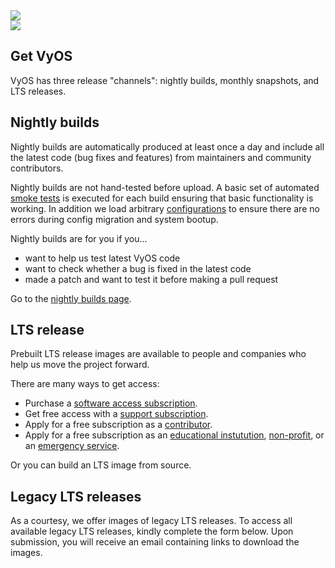 <div class='get-page'>
  <section class='banner'>
    <div class='containerCustom'>
      <div class='left-shape'>
        <img src='/img/global/shape-left.svg' />
      </div>
      <div class='right-shape'>
        <img src='/img/global/shape-right.svg' />
      </div>

  <div class='banner-div'>

  # Get VyOS

  VyOS has three release "channels": nightly builds, monthly snapshots, and LTS releases.

  </div>

  </div>
  </section>

  <section class='content-section'>
    <div class='content-div'>
      <div class='nightly-builds'>

  ## Nightly builds

  Nightly builds are automatically produced at least once a day and include all the latest
  code (bug fixes and features) from maintainers and community contributors.

  Nightly builds are not hand-tested before upload. A basic set of automated
  [smoke tests](https://github.com/vyos/vyos-1x/tree/current/smoketest/scripts/cli) is executed
  for each build ensuring that basic functionality is working. In addition we load arbitrary
  [configurations](https://github.com/vyos/vyos-1x/tree/current/smoketest/configs) to ensure
  there are no errors during config migration and system bootup.

  Nightly builds are for you if you...

  - want to help us test latest VyOS code
  - want to check whether a bug is fixed in the latest code
  - made a patch and want to test it before making a pull request

  Go to the [nightly builds page](/get/nightly-builds).

  </div>

  <div class='lts'>

  ## LTS release

  Prebuilt LTS release images are available to people and companies who help us move the project
  forward.

  There are many ways to get access:

  - Purchase a [software access subscription](https://vyos.io/subscriptions/software/).
  - Get free access with a [support subscription](https://vyos.io/subscriptions/support/).
  - Apply for a free subscription as a [contributor](/get/contributor-subscriptions).
  - Apply for a free subscription as an
    [educational instutution](https://vyos.io/community/for-educational-institutions/),
    [non-profit](https://vyos.io/community/for-non-commercial-organizations/), or an
    [emergency service](http://vyos.io/community/for-first-responders/).

  Or you can build an LTS image from source.

  </div>

  <div class='legacy-lts'>

  ## Legacy LTS releases

  As a courtesy, we offer images of legacy LTS releases. To access all available legacy LTS releases, kindly complete the form below. Upon submission, you will receive an email containing links to download the images.

  </div>

  </div>

  </section>

  <section class='form'>
    <div class='containerCustom'>
      <div id="application-form" class='application-form'>

<script charset="utf-8" type="text/javascript" src="//js.hsforms.net/forms/embed/v2.js"></script>
<script>
  hbspt.forms.create({
    region: "na1",
    portalId: "4129050",
    formId: "ebb05a53-23d6-4454-824d-817d0d8b86d4"
  });
</script>

  </div>
  </div>

  </section>

</div>